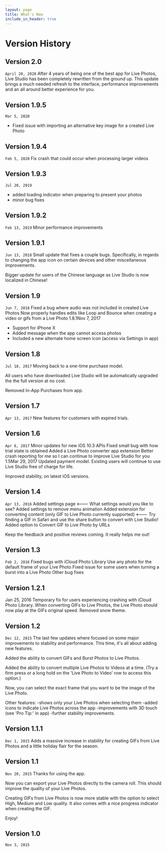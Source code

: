 ```yaml
---
layout: page
title: What's New
include_in_header: true
---
```


# Version History

## Version 2.0
`April 20, 2020`
After 4 years of being one of the best app for Live Photos, Live Studio has been completely rewritten from the ground up.
This update brings a much needed refresh to the interface, performance improvements and an all around better experience for you.


## Version 1.9.5
`Mar 5, 2020`
- Fixed issue with importing an alternative key image for a created Live Photo

## Version 1.9.4
`Feb 5, 2020`
Fix crash that could occur when processing larger videos

## Version 1.9.3
`Jul 20, 2019`
- added loading indicator when preparing to present your photos
- minor bug fixes

## Version 1.9.2
`Feb 13, 2019`
Minor performance improvements

## Version 1.9.1
`Jun 13, 2018`
Small update that fixes a couple bugs. Specifically, in regards to changing the app icon on certain devices and other miscellaneous improvements.

Bigger update for users of the Chinese language as Live Studio is now localized in Chinese!

## Version 1.9
`Jun 7, 2018`
Fixed a bug where audio was not included in created Live Photos
Now properly handles edits like Loop and Bounce when creating a video or gifs from a Live Photo
1.8.1Nov 7, 2017
- Support for iPhone X
- Added message when the app cannot access photos
- Included a new alternate home screen icon (access via Settings in app)

## Version 1.8
`Jul 18, 2017`
Moving back to a one-time purchase model.

All users who have downloaded Live Studio will be automatically upgraded the the full version at no cost.

Removed In-App Purchases from app.

## Version 1.7
`Apr 13, 2017`
New features for customers with expired trials.

## Version 1.6
`Apr 6, 2017`
Minor updates for new iOS 10.3 APIs
Fixed small bug with how trial state is obtained
Added a Live Photo converter app extension
Better crash reporting for me so I can continue to improve Live Studio for you
1.5Mar 29, 2017
Updated payment model. Existing users will continue to use Live Studio free of charge for life.

Improved stability, on latest iOS versions.

## Version 1.4
`Apr 13, 2016`
Added settings page <--- What settings would you like to see?
Added settings to remove menu animation
Added extension for converting content (only GIF to Live Photo currently supported) <--- Try finding a GIF in Safari and use the share button to convert with Live Studio!
Added option to Convert GIF to Live Photo by URLs

Keep the feedback and positive reviews coming. It really helps me out!


## Version 1.3
`Feb 2, 2016`
Fixed bugs with iCloud Photo Library
Use any photo for the default frame of your Live Photo
Fixed issue for some users when turning a burst into a Live Photo
Other bug fixes

## Version 1.2.1
Jan 25, 2016
Temporary fix for users experiencing crashing with iCloud Photo Library.
When converting GIFs to Live Photos, the Live Photo should now play at the GIFs original speed.
Removed snow theme.

## Version 1.2
`Dec 12, 2015`
The last few updates where focused on some major improvements to stability and performance. This time, it's all about adding new features.

Added the ability to convert GIFs and Burst Photos to Live Photos.

Added the ability to convert multiple Live Photos to Videos at a time. (Try a firm press or a long hold on the 'Live Photo to Video' row to access this option.)

Now, you can select the exact frame that you want to be the image of the Live Photo.

Other features:
-shows only your Live Photos when selecting them
-added icons to indicate Live Photos across the app
-improvements with 3D touch (see 'Pro Tip:' in app)
-further stability improvements.


## Version 1.1.1
`Dec 1, 2015`
Adds a massive increase in stability for creating GIFs from Live Photos and a little holiday flair for the season.

## Version 1.1
`Nov 20, 2015`
Thanks for using the app.

Now you can export your Live Photos directly to the camera roll. This should improve the quality of your Live Photos.

Creating GIFs from Live Photos is now more stable with the option to select High, Medium and Low quality. It also comes with a nice progress indicator when creating the GIF.

Enjoy!


## Version 1.0
`Nov 3, 2015`
